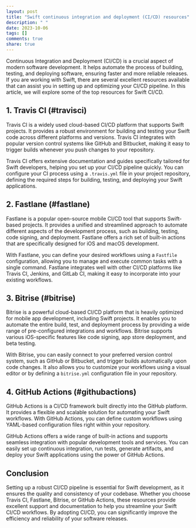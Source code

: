```yaml
---
layout: post
title: "Swift continuous integration and deployment (CI/CD) resources"
description: " "
date: 2023-10-06
tags: []
comments: true
share: true
---
```


Continuous Integration and Deployment (CI/CD) is a crucial aspect of modern software development. It helps automate the process of building, testing, and deploying software, ensuring faster and more reliable releases. If you are working with Swift, there are several excellent resources available that can assist you in setting up and optimizing your CI/CD pipeline. In this article, we will explore some of the top resources for Swift CI/CD.

## 1. **Travis CI** (#travisci)
Travis CI is a widely used cloud-based CI/CD platform that supports Swift projects. It provides a robust environment for building and testing your Swift code across different platforms and versions. Travis CI integrates with popular version control systems like GitHub and Bitbucket, making it easy to trigger builds whenever you push changes to your repository.

Travis CI offers extensive documentation and guides specifically tailored for Swift developers, helping you set up your CI/CD pipeline quickly. You can configure your CI process using a `.travis.yml` file in your project repository, defining the required steps for building, testing, and deploying your Swift applications.

## 2. **Fastlane** (#fastlane)
Fastlane is a popular open-source mobile CI/CD tool that supports Swift-based projects. It provides a unified and streamlined approach to automate different aspects of the development process, such as building, testing, code signing, and deployment. Fastlane offers a rich set of built-in actions that are specifically designed for iOS and macOS development.

With Fastlane, you can define your desired workflows using a `Fastfile` configuration, allowing you to manage and execute common tasks with a single command. Fastlane integrates well with other CI/CD platforms like Travis CI, Jenkins, and GitLab CI, making it easy to incorporate into your existing workflows.

## 3. **Bitrise** (#bitrise)
Bitrise is a powerful cloud-based CI/CD platform that is heavily optimized for mobile app development, including Swift projects. It enables you to automate the entire build, test, and deployment process by providing a wide range of pre-configured integrations and workflows. Bitrise supports various iOS-specific features like code signing, app store deployment, and beta testing.

With Bitrise, you can easily connect to your preferred version control system, such as GitHub or Bitbucket, and trigger builds automatically upon code changes. It also allows you to customize your workflows using a visual editor or by defining a `bitrise.yml` configuration file in your repository.

## 4. **GitHub Actions** (#githubactions)
GitHub Actions is a CI/CD framework built directly into the GitHub platform. It provides a flexible and scalable solution for automating your Swift workflows. With GitHub Actions, you can define custom workflows using YAML-based configuration files right within your repository.

GitHub Actions offers a wide range of built-in actions and supports seamless integration with popular development tools and services. You can easily set up continuous integration, run tests, generate artifacts, and deploy your Swift applications using the power of GitHub Actions.

## Conclusion
Setting up a robust CI/CD pipeline is essential for Swift development, as it ensures the quality and consistency of your codebase. Whether you choose Travis CI, Fastlane, Bitrise, or GitHub Actions, these resources provide excellent support and documentation to help you streamline your Swift CI/CD workflows. By adopting CI/CD, you can significantly improve the efficiency and reliability of your software releases.